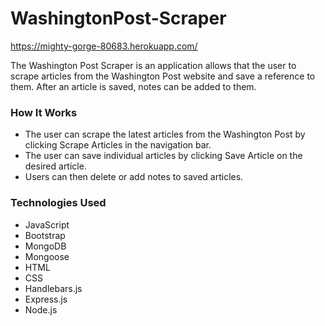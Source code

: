 # WashingtonPost-Scraper
https://mighty-gorge-80683.herokuapp.com/

The Washington Post Scraper is an application allows that the user to scrape articles from the Washington Post website and save a reference to them. After an article is saved, notes can be added to them.

### How It Works
* The user can scrape the latest articles from the Washington Post by clicking Scrape Articles in the navigation bar.
* The user can save individual articles by clicking Save Article on the desired article.
* Users can then delete or add notes to saved articles.

### Technologies Used
* JavaScript
* Bootstrap
* MongoDB
* Mongoose
* HTML
* CSS
* Handlebars.js
* Express.js
* Node.js
